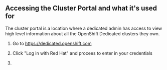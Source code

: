 ## Accessing the Cluster Portal and what it's used for

The cluster portal is a location where a dedicated admin has access to view high level information about all the OpenShift Dedicated clusters they own. 

1. Go to https://dedicated.openshift.com

2. Click "Log in with Red Hat" and procees to enter in your credentials

3. 
